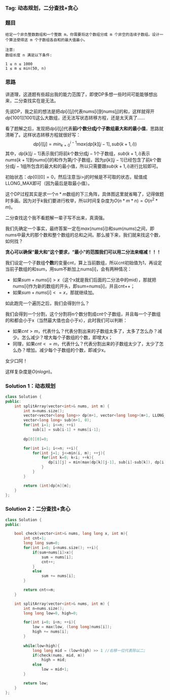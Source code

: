 ### Tag: 动态规划，二分查找+贪心
### 题目
```
给定一个非负整数数组和一个整数 m，你需要将这个数组分成 m 个非空的连续子数组。设计一个算法使得这 m 个子数组各自和的最大值最小。

注意:
数组长度 n 满足以下条件:

1 ≤ n ≤ 1000
1 ≤ m ≤ min(50, n)

```
### 思路

讲道理，这道题有些超出我的能力范围了，即使DP多想一些时间可能能够想出来，二分查找实在是无法。

先说DP，我之前的想法是把$dp[i][j]$代表nums[i]到nums[j]的和，这样就得开$dp[1001][1001]$这么大数组，还无法写状态转移方程，还是太天真了……

看了题解之后，发现把$dp[i][j]$代表**前$i$个数分成$j$个子数组最大和的最小值**，思路就清晰了。这样状态转移方程就很好写：
$$dp[i][j] = min^{i-1}_{k=0} {max(dp[k][j−1],sub(k+1,i))}$$
其中，$dp[k][j−1]$表示我们将前$k$个数分成$j-1$个子数组，$sub(k+1,i)$表示$nums[k+1]$到$nums[i]$的和作为第$j$个子数组，因为$p[k][j-1]$已经包含了前$k$个数分成$j-1$组所包含的最大和的最小值，所以只需要跟$sub(k+1, i)$进行比较即可。

初始状态：$dp[0][0]=0$，然后注意当i>j的时候是不可取的状态，赋值成LLONG_MAX即可（因为最后是取最小值）。

这个DP过程其实是求一个$n*m$数组的下三角阵，具体图这里就省略了，记得做题时多画。因为对于$k$我们要进行枚举，所以时间复杂度为$O(n* m* n)=O(n^2*m)$。


二分查找这个我不看题解一辈子写不出来，真滴强。

我们先确定一个事实，最终答案一定在$max(nums[i])$和$sum(nums)$之间，即nums中最大的那个数和整个数组的总和之间。那么接下来，我们就来找这个数，如何找？

**贪心可以确保“最大和”这个要求，“最小”的范围我们可以用二分法来缩减！！！**

我们设定一个子数组**个数**的变量cnt，算上当前数组，所以cnt初始值为1，再设定当前子数组的和sum，用sum不断加上nums[i]，会有两种情况：
* 如果$sum+nums[i]>x$（这个x就是我们后面的二分法中的mid），那就把nums[i]作为新的数组的开头，即sum=nums[i]，并且cnt++；
* 如果$sum+nums[i]<=x$，那就继续加。

如此跑完一个遍历之后，我们会得到什么？

我们会得到一个分割，这个分割将n个数分割成cnt个子数组，并且每一个子数组的和都会小于x（当然最大值也会小于x），此时我们可以判断：
* 如果$cnt>m$，代表什么？代表分割出来的子数组太多了，太多了怎么办？减少。怎么减少？增大每个子数组的个数，即增大x；
* 同理，如果$cnt<=m$，代表什么？代表分割出来的子数组太少了，太少了怎么办？增加。减少每个子数组的个数，即减少x。

女少口阿！

这样复杂度是$O(nlogn)$。

### Solution 1：动态规划
```C++
class Solution {
public:
    int splitArray(vector<int>& nums, int m) {
        int n=nums.size();
        vector<vector<long long>> dp(n+1, vector<long long>(m+1, LLONG_MAX));
        vector<long long> sub(n+1, 0);
        for(int i=1; i<=n; ++i)
            sub[i] = sub[i-1] + nums[i-1];
        
        dp[0][0]=0;

        for(int i=1; i<=n; ++i){
            for(int j=1; j<=min(i, m); ++j){
                for(int k=0; k<i; ++k){
                   dp[i][j] = min(max(dp[k][j-1], sub[i]-sub[k]), dp[i][j]);
                }
            }
        }

        return (int)dp[n][m];
    }
};
```
### Solution 2：二分查找+贪心
```C++
class Solution {
public:

    bool check(vector<int>& nums, long long x, int m){
        int cnt=1;
        long long sum=0;
        for(int i=0; i<nums.size(); ++i){
            if(sum+nums[i]>x){
                sum = nums[i];
                cnt++;
            }
            else
                sum += nums[i];
        }

        return cnt<=m;
    }

    int splitArray(vector<int>& nums, int m) {
        int n=nums.size();
        long long low=0, high=0;

        for(int i=0; i<n; ++i){
            low = max(low, (long long)nums[i]);
            high += nums[i];
        }
        
        while(low<high){
            long long mid = (low+high) >> 1 //右移一位代表除以二;
            if(check(nums, mid, m))
                high = mid;
            else 
                low = mid+1;
        }

        return low;
    }
};
```